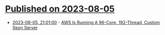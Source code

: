 # [Published on 2023-08-05](index.md)

* [2023-08-05, 21:01:00](https://soylentnews.org/article.pl?sid=23/08/05/0114243&from=rss) - [AWS Is Running A 96-Core, 192-Thread, Custom Xeon Server](https://soylentnews.org/article.pl?sid=23/08/05/0114243&from=rss)
